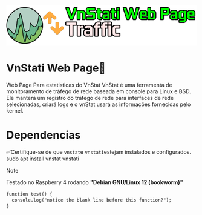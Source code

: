 ![alt text](image.png)
# VnStati Web Page🔹
Web Page Para estatisticas do VnStat 
VnStat é uma ferramenta de monitoramento de tráfego de rede baseada em console para Linux e BSD. Ele manterá um registro do tráfego de rede para interfaces de rede selecionadas, criará logs e o vnStat usará as informações fornecidas pelo kernel. 

# Dependencias
✅Certifique-se de que <CODE>vnstat</CODE>e <code>vnstati</code>estejam instalados e configurados.  
    sudo apt install vnstat vnstati

 > [!NOTE]
>Testado no Raspberry 4 rodando **"Debian GNU/Linux 12 (bookworm)"**  

```
function test() {
  console.log("notice the blank line before this function?");
}
```